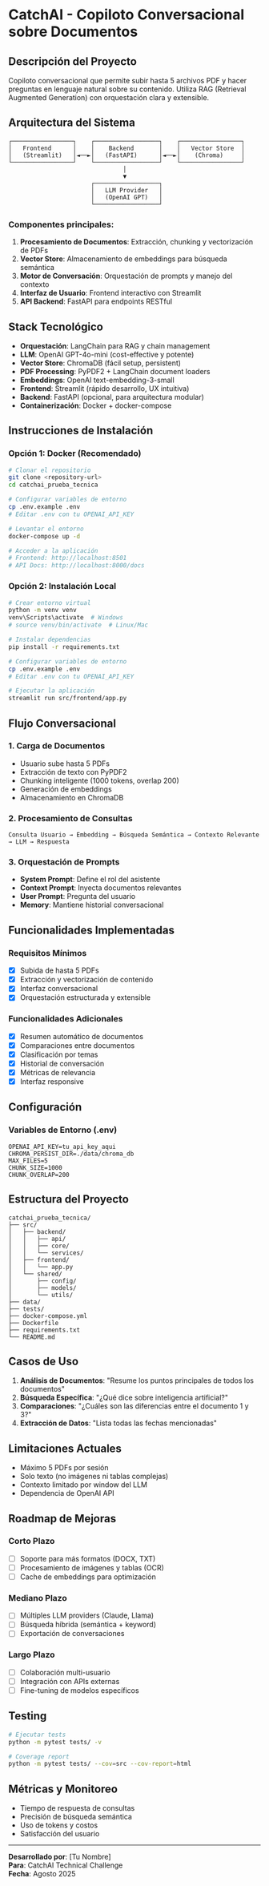 # CatchAI - Copiloto Conversacional sobre Documentos

## Descripción del Proyecto

Copiloto conversacional que permite subir hasta 5 archivos PDF y hacer preguntas en lenguaje natural sobre su contenido. Utiliza RAG (Retrieval Augmented Generation) con orquestación clara y extensible.

## Arquitectura del Sistema

```
┌─────────────────┐    ┌──────────────────┐    ┌─────────────────┐
│   Frontend      │    │    Backend       │    │   Vector Store  │
│   (Streamlit)   │◄──►│   (FastAPI)      │◄──►│    (Chroma)     │
└─────────────────┘    └──────────────────┘    └─────────────────┘
                                │
                                ▼
                       ┌──────────────────┐
                       │   LLM Provider   │
                       │   (OpenAI GPT)   │
                       └──────────────────┘
```

### Componentes principales:

1. **Procesamiento de Documentos**: Extracción, chunking y vectorización de PDFs
2. **Vector Store**: Almacenamiento de embeddings para búsqueda semántica
3. **Motor de Conversación**: Orquestación de prompts y manejo del contexto
4. **Interfaz de Usuario**: Frontend interactivo con Streamlit
5. **API Backend**: FastAPI para endpoints RESTful

## Stack Tecnológico

- **Orquestación**: LangChain para RAG y chain management
- **LLM**: OpenAI GPT-4o-mini (cost-effective y potente)
- **Vector Store**: ChromaDB (fácil setup, persistent)
- **PDF Processing**: PyPDF2 + LangChain document loaders
- **Embeddings**: OpenAI text-embedding-3-small
- **Frontend**: Streamlit (rápido desarrollo, UX intuitiva)
- **Backend**: FastAPI (opcional, para arquitectura modular)
- **Containerización**: Docker + docker-compose

## Instrucciones de Instalación

### Opción 1: Docker (Recomendado)

```bash
# Clonar el repositorio
git clone <repository-url>
cd catchai_prueba_tecnica

# Configurar variables de entorno
cp .env.example .env
# Editar .env con tu OPENAI_API_KEY

# Levantar el entorno
docker-compose up -d

# Acceder a la aplicación
# Frontend: http://localhost:8501
# API Docs: http://localhost:8000/docs
```

### Opción 2: Instalación Local

```bash
# Crear entorno virtual
python -m venv venv
venv\Scripts\activate  # Windows
# source venv/bin/activate  # Linux/Mac

# Instalar dependencias
pip install -r requirements.txt

# Configurar variables de entorno
cp .env.example .env
# Editar .env con tu OPENAI_API_KEY

# Ejecutar la aplicación
streamlit run src/frontend/app.py
```

## Flujo Conversacional

### 1. Carga de Documentos
- Usuario sube hasta 5 PDFs
- Extracción de texto con PyPDF2
- Chunking inteligente (1000 tokens, overlap 200)
- Generación de embeddings
- Almacenamiento en ChromaDB

### 2. Procesamiento de Consultas
```
Consulta Usuario → Embedding → Búsqueda Semántica → Contexto Relevante → LLM → Respuesta
```

### 3. Orquestación de Prompts
- **System Prompt**: Define el rol del asistente
- **Context Prompt**: Inyecta documentos relevantes
- **User Prompt**: Pregunta del usuario
- **Memory**: Mantiene historial conversacional

## Funcionalidades Implementadas

### Requisitos Mínimos
- [x] Subida de hasta 5 PDFs
- [x] Extracción y vectorización de contenido
- [x] Interfaz conversacional
- [x] Orquestación estructurada y extensible

### Funcionalidades Adicionales
- [x] Resumen automático de documentos
- [x] Comparaciones entre documentos
- [x] Clasificación por temas
- [x] Historial de conversación
- [x] Métricas de relevancia
- [x] Interfaz responsive

## Configuración

### Variables de Entorno (.env)
```
OPENAI_API_KEY=tu_api_key_aqui
CHROMA_PERSIST_DIR=./data/chroma_db
MAX_FILES=5
CHUNK_SIZE=1000
CHUNK_OVERLAP=200
```

## Estructura del Proyecto

```
catchai_prueba_tecnica/
├── src/
│   ├── backend/
│   │   ├── api/
│   │   ├── core/
│   │   └── services/
│   ├── frontend/
│   │   └── app.py
│   └── shared/
│       ├── config/
│       ├── models/
│       └── utils/
├── data/
├── tests/
├── docker-compose.yml
├── Dockerfile
├── requirements.txt
└── README.md
```

## Casos de Uso

1. **Análisis de Documentos**: "Resume los puntos principales de todos los documentos"
2. **Búsqueda Específica**: "¿Qué dice sobre inteligencia artificial?"
3. **Comparaciones**: "¿Cuáles son las diferencias entre el documento 1 y 3?"
4. **Extracción de Datos**: "Lista todas las fechas mencionadas"

## Limitaciones Actuales

- Máximo 5 PDFs por sesión
- Solo texto (no imágenes ni tablas complejas)
- Contexto limitado por window del LLM
- Dependencia de OpenAI API

## Roadmap de Mejoras

### Corto Plazo
- [ ] Soporte para más formatos (DOCX, TXT)
- [ ] Procesamiento de imágenes y tablas (OCR)
- [ ] Cache de embeddings para optimización

### Mediano Plazo
- [ ] Múltiples LLM providers (Claude, Llama)
- [ ] Búsqueda híbrida (semántica + keyword)
- [ ] Exportación de conversaciones

### Largo Plazo
- [ ] Colaboración multi-usuario
- [ ] Integración con APIs externas
- [ ] Fine-tuning de modelos específicos

## Testing

```bash
# Ejecutar tests
python -m pytest tests/ -v

# Coverage report
python -m pytest tests/ --cov=src --cov-report=html
```

## Métricas y Monitoreo

- Tiempo de respuesta de consultas
- Precisión de búsqueda semántica
- Uso de tokens y costos
- Satisfacción del usuario

---

**Desarrollado por**: [Tu Nombre]  
**Para**: CatchAI Technical Challenge  
**Fecha**: Agosto 2025
